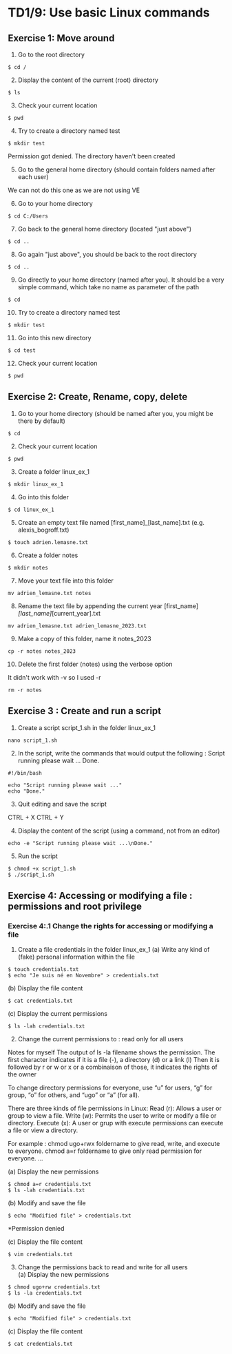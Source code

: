 # TD1/9: Use basic Linux commands 

## Exercise 1: Move around 

1. Go to the root directory     
```
$ cd /
```
  
2. Display the content of the current (root) directory  
  
```
$ ls
```  

3. Check your current location

```
$ pwd
```  

4. Try to create a directory named test  

```
$ mkdir test
```
Permission got denied. The directory haven't been created

5. Go to the general home directory (should contain folders named after each user)  

We can not do this one as we are not using VE

6. Go to your home directory
```
$ cd C:/Users
```

7. Go back to the general home directory (located "just above")
```
$ cd ..
```

8. Go again "just above", you should be back to the root directory
```
$ cd ..
```

9. Go directly to your home directory (named after you). It should be a
very simple command, which take no name as parameter of the path

```
$ cd
```

10. Try to create a directory named test
```
$ mkdir test
```

11. Go into this new directory
```
$ cd test
```

12. Check your current location
```
$ pwd
```  


## Exercise 2: Create, Rename, copy, delete

1. Go to your home directory (should be named after you, you might be
there by default)
```
$ cd 
```

2. Check your current location
```
$ pwd
```

3. Create a folder linux_ex_1
```
$ mkdir linux_ex_1
```

4. Go into this folder
```
$ cd linux_ex_1
```

5. Create an empty text file named [first_name]_[last_name].txt (e.g. alexis_bogroff.txt)
```
$ touch adrien.lemasne.txt
```

6. Create a folder notes
```
$ mkdir notes
```

7. Move your text file into this folder
```
mv adrien_lemasne.txt notes
```

8. Rename the text file by appending the current year [first_name]_[last_name]_[current_year].txt
```
mv adrien_lemasne.txt adrien_lemasne_2023.txt
```

9. Make a copy of this folder, name it notes_2023
```
cp -r notes notes_2023 
```

10. Delete the first folder (notes) using the verbose option

It didn't work with -v so I used -r
```
rm -r notes
```

## Exercise 3 : Create and run a script

1. Create a script script_1.sh in the folder linux_ex_1
```
nano script_1.sh
```

2. In the script, write the commands that would output the following :
Script running please wait ...
Done.

```
#!/bin/bash

echo "Script running please wait ..."
echo "Done."
```

3. Quit editing and save the script

CTRL + X
CTRL + Y


4. Display the content of the script (using a command, not from an editor)
```
echo -e "Script running please wait ...\nDone."
```

5. Run the script
```
$ chmod +x script_1.sh
$ ./script_1.sh
```

## Exercise 4: Accessing or modifying a file : permissions and root privilege

### Exercise 4:.1 Change the rights for accessing or modifying a file  

1. Create a file credentials in the folder linux_ex_1
  (a) Write any kind of (fake) personal information within the file
```
$ touch credentials.txt 
$ echo "Je suis né en Novembre" > credentials.txt
```

  (b) Display the file content
```
$ cat credentials.txt
```
  
  (c) Display the current permissions
```
$ ls -lah credentials.txt
```

2. Change the current permissions to : read only for all users

Notes for myself
The output of ls -la filename shows the permission. The first character indicates if it is a file (-), a directory (d) or a link (l)
Then it is followed by r or w or x or a combinaison of those, it indicates the rights of the owner

To change directory permissions for everyone, use “u” for users, “g” for group, “o” for others, and “ugo” or “a” (for all).

There are three kinds of file permissions in Linux:
  Read (r): Allows a user or group to view a file.
  Write (w): Permits the user to write or modify a file or directory.
  Execute (x): A user or grup with execute permissions can execute a file or view a directory.
  
For example : 
  chmod ugo+rwx foldername to give read, write, and execute to everyone.
  chmod a=r foldername to give only read permission for everyone.
  ...
  
  (a) Display the new permissions
```
$ chmod a=r credentials.txt
$ ls -lah credentials.txt
```

  (b) Modify and save the file
```
$ echo "Modified file" > credentials.txt
```
*Permission denied
  
  (c) Display the file content
```
$ vim credentials.txt
```

3. Change the permissions back to read and write for all users  
  (a) Display the new permissions
```
$ chmod ugo+rw credentials.txt
$ ls -la credentials.txt
```
  
  (b) Modify and save the file
```
$ echo "Modified file" > credentials.txt
```

  (c) Display the file content
```
$ cat credentials.txt
```
